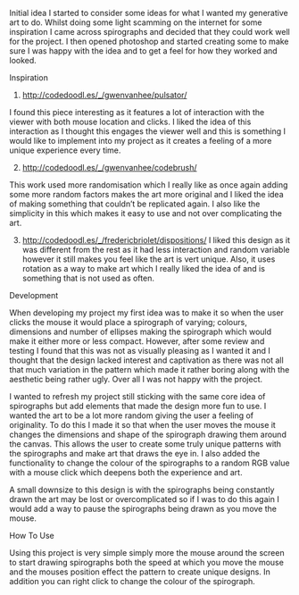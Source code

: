 Initial idea
I started to consider some ideas for what I wanted my generative art to do. Whilst doing some light scamming on the internet for some inspiration I came across spirographs and decided that they could work well for the project. I then opened photoshop and started creating some to make sure I was happy with the idea and to get a feel for how they worked and looked.


Inspiration
1.	http://codedoodl.es/_/gwenvanhee/pulsator/

I found this piece interesting as it features a lot of interaction with the viewer with both mouse location and clicks. I liked the idea of this interaction as I thought this engages the viewer well and this is something I would like to implement into my project as it creates a feeling of a more unique experience every time.

2.	http://codedoodl.es/_/gwenvanhee/codebrush/
                                                                                                                                           
This work used more randomisation which I really like as once again adding some more random factors makes the art more original and I liked the idea of making something that couldn’t be replicated again. I also like the simplicity in this which makes it easy to use and not over complicating the art.

3.	http://codedoodl.es/_/fredericbriolet/dispositions/
I liked this design as it was different from the rest as it had less interaction and random variable however it still makes you feel like the art is vert unique. Also, it uses rotation as a way to make art which I really liked the idea of and is something that is not used as often.


Development 

When developing my project my first idea was to make it so when the user clicks the mouse it would place a spirograph of varying; colours, dimensions and number of ellipses making the spirograph which would make it either more or less compact. However, after some review and testing I found that this was not as visually pleasing as I wanted it and I thought that the design lacked interest and captivation as there was not all that much variation in the pattern which made it rather boring along with the aesthetic being rather ugly. Over all I was not happy with the project.

I wanted to refresh my project still sticking with the same core idea of spirographs but add elements that made the design more fun to use. I wanted the art to be a lot more random giving the user a feeling of originality. To do this I made it so that when the user moves the mouse it changes the dimensions and shape of the spirograph drawing them around the canvas. This allows the user to create some truly unique patterns with the spirographs and make art that draws the eye in. I also added the functionality to change the colour of the spirographs to a random RGB value with a mouse click which deepens both the experience and art.

A small downsize to this design is with the spirographs being constantly drawn the art may be lost or overcomplicated so if I was to do this again I would add a way to pause the spirographs being drawn as you move the mouse.


How To Use

Using this project is very simple simply more the mouse around the screen to start drawing spirographs both the speed at which you move the mouse and the mouses position effect the pattern to create unique designs. In addition you can right click to change the colour of the spirograph.


